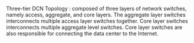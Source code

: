 
Three-tier DCN Topology :
composed of three layers of network switches, namely access, aggregate, and core layers.
The aggregate layer switches interconnects multiple access layer switches together.
Core layer switches interconnects multiple aggregate level switches.
Core layer switches are also responsible for connecting the data center to the Internet.
